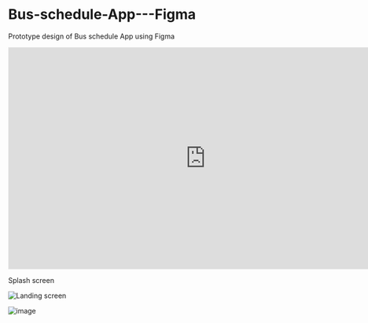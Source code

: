 # Bus-schedule-App---Figma
Prototype design of Bus schedule App using Figma
<iframe style="border: 1px solid rgba(0, 0, 0, 0.1);" width="800" height="450" src="https://www.figma.com/embed?embed_host=share&url=https%3A%2F%2Fwww.figma.com%2Ffile%2FaSoR2ucrt8O8tTldTky0zo%2FBus-schedule-App%3Ftype%3Ddesign%26node-id%3D0%253A1%26mode%3Ddesign%26t%3DJ2XC6qMoDiJzUw7q-1" allowfullscreen></iframe>


Splash screen

![Landing screen](https://github.com/Tdphimasha/Bus-schedule-App---Figma/assets/96642932/d681533a-9457-4d2d-93f6-11806cceaf48)


![image](https://github.com/Tdphimasha/Bus-schedule-App---Figma/assets/96642932/1c09f9fd-c505-4b66-8c67-f5f78359200c)

